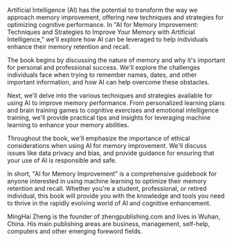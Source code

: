 
Artificial Intelligence (AI) has the potential to transform the way we approach memory improvement, offering new techniques and strategies for optimizing cognitive performance. In "AI for Memory Improvement: Techniques and Strategies to Improve Your Memory with Artificial Intelligence," we'll explore how AI can be leveraged to help individuals enhance their memory retention and recall.

The book begins by discussing the nature of memory and why it's important for personal and professional success. We'll explore the challenges individuals face when trying to remember names, dates, and other important information, and how AI can help overcome these obstacles.

Next, we'll delve into the various techniques and strategies available for using AI to improve memory performance. From personalized learning plans and brain training games to cognitive exercises and emotional intelligence training, we'll provide practical tips and insights for leveraging machine learning to enhance your memory abilities.

Throughout the book, we'll emphasize the importance of ethical considerations when using AI for memory improvement. We'll discuss issues like data privacy and bias, and provide guidance for ensuring that your use of AI is responsible and safe.

In short, "AI for Memory Improvement" is a comprehensive guidebook for anyone interested in using machine learning to optimize their memory retention and recall. Whether you're a student, professional, or retired individual, this book will provide you with the knowledge and tools you need to thrive in the rapidly evolving world of AI and cognitive enhancement.

MingHai Zheng is the founder of zhengpublishing.com and lives in Wuhan, China. His main publishing areas are business, management, self-help, computers and other emerging foreword fields.
